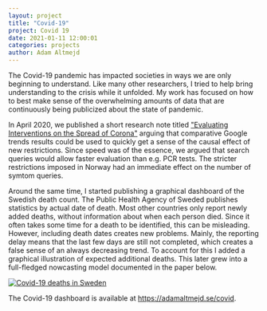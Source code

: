 ```yaml
---
layout: project
title: "Covid-19"
project: Covid 19
date: 2021-01-11 12:00:01
categories: projects
author: Adam Altmejd
---
```


The Covid-19 pandemic has impacted societies in ways we are only beginning to understand. Like many other researchers, I tried to help bring understanding to the crisis while it unfolded. My work has focused on how to best make sense of the overwhelming amounts of data that are continuously being publicized about the state of pandemic.

In April 2020, we published a short research note titled ["Evaluating Interventions on the Spread of Corona"](https://medium.com/@danykessel/evaluating-interventions-on-the-spread-of-corona-2b67c49f4e6b) arguing that comparative Google trends results could be used to quickly get a sense of the causal effect of new restrictions. Since speed was of the essence, we argued that search queries would allow faster evaluation than e.g. PCR tests. The stricter restrictions imposed in Norway had an immediate effect on the number of symtom queries.

Around the same time, I started publishing a graphical dashboard of the Swedish death count. The Public Health Agency of Sweded publishes statistics by actual date of death. Most other countries only report newly added deaths, without information about when each person died. Since it often takes some time for a death to be identified, this can be misleading. However, including death dates creates new problems. Mainly, the reporting delay means that the last few days are still not completed, which creates a false sense of an always decreasing trend. To account for this I added a graphical illustration of expected additional deaths. This later grew into a full-fledged nowcasting model documented in the paper below.

[![Covid-19 deaths in Sweden](https://adamaltmejd.se/covid/deaths_lag_sweden_latest.png)](https://adamaltmejd.se/covid)

The Covid-19 dashboard is available at <https://adamaltmejd.se/covid>.

